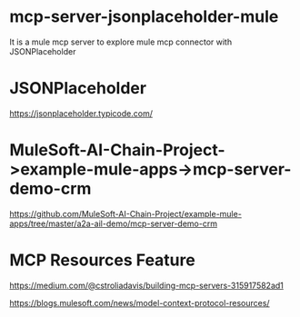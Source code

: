 # mcp-server-jsonplaceholder-mule
It is a mule mcp server to explore mule mcp connector with JSONPlaceholder

# JSONPlaceholder
https://jsonplaceholder.typicode.com/

# MuleSoft-AI-Chain-Project->example-mule-apps->mcp-server-demo-crm
https://github.com/MuleSoft-AI-Chain-Project/example-mule-apps/tree/master/a2a-ail-demo/mcp-server-demo-crm

# MCP Resources Feature
https://medium.com/@cstroliadavis/building-mcp-servers-315917582ad1

https://blogs.mulesoft.com/news/model-context-protocol-resources/

